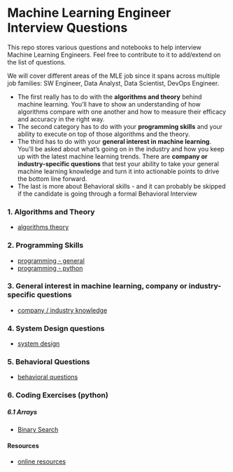 # Machine Learning Engineer Interview Questions

This repo stores various questions and notebooks to help interview Machine Learning Engineers.
Feel free to contribute to it to add/extend on the list of questions.

We will cover different areas of the MLE job since it spans across multiple job families: SW Engineer, Data Analyst, Data Scientist, DevOps Engineer.
- The first really has to do with the **algorithms and theory** behind machine learning. You’ll have to show an understanding of how algorithms compare with one another and how to measure their efficacy and accuracy in the right way.
- The second category has to do with your **programming skills** and your ability to execute on top of those algorithms and the theory.
- The third has to do with your **general interest in machine learning**. You’ll be asked about what’s going on in the industry and how you keep up with the latest machine learning trends. There are **company or industry-specific questions** that test your ability to take your general machine learning knowledge and turn it into actionable points to drive the bottom line forward.
- The last is more about Behavioral skills - and it can probably be skipped if the candidate is going through a formal Behavioral Interview

### 1. Algorithms and Theory
- [algorithms theory](questions/algorithms-theory.md)

### 2. Programming Skills
- [programming - general](questions/programming.md)
- [programming - python](questions/python-programming.md)


### 3. General interest in machine learning, company or industry-specific questions
- [company / industry knowledge](questions/company-industry-knowledge.md)

### 4. System Design questions
- [system design](questions/system-design.md)

### 5. Behavioral Questions
- [behavioral questions](questions/general-behavioral.md)

### 6. Coding Exercises (python)
##### 6.1 Arrays
- [Binary Search](exercises/arrays/binary_search_array.ipynb)

#### Resources
 - [online resources](questions/resources.md)
